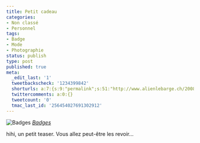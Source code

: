 ```yaml
---
title: Petit cadeau
categories:
- Non classé
- Personnel
tags:
- Badge
- Mode
- Photographie
status: publish
type: post
published: true
meta:
  _edit_last: '1'
  tweetbackscheck: '1234399842'
  shorturls: a:7:{s:9:"permalink";s:51:"http://www.alienlebarge.ch/2008/12/04/petit-cadeau/";s:7:"tinyurl";s:25:"http://tinyurl.com/bfomhb";s:4:"isgd";s:17:"http://is.gd/ikhh";s:5:"bitly";s:20:"http://bit.ly/2kVFLg";s:5:"snipr";s:22:"http://snipr.com/b9xts";s:5:"snurl";s:22:"http://snurl.com/b9xts";s:7:"snipurl";s:24:"http://snipurl.com/b9xts";}
  twittercomments: a:0:{}
  tweetcount: '0'
  tmac_last_id: '256454027691302912'
---
```

<img src="http://farm4.static.flickr.com/3224/3082100549_72ec75c89e.jpg" alt="Badges" />
<em><a title="photo sharing" href="http://www.flickr.com/photos/alienlebarge/3082100549/">Badges</a></em>

hihi, un petit teaser. Vous allez peut-être les revoir...
